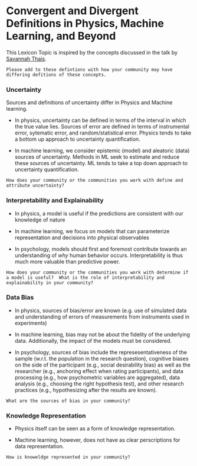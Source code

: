 # Convergent and Divergent Definitions in Physics, Machine Learning, and Beyond

This Lexicon Topic is inspired by the concepts discussed in the talk by [Savannah Thais](https://twitter.com/BasicScienceSav).

```{note}
Please add to these defintions with how your community may have differing defitions of these concepts.
```

### Uncertainty

Sources and definitions of uncertainty differ in Physics and Machine learning. 

- In physics, uncertainty can be defined in terms of the interval in which the true value lies. Sources of error are defined in terms of instrumental error, sytematic error, and random/statistical error.  Physics tends to take a bottom up approach to uncertainty quantification.

- In machine learning, we consider epistemic (model) and aleatoric (data) sources of uncertainty.  Methods in ML seek to estimate and reduce these sources of uncertainty.  ML tends to take a top down approach to uncertainty quantification.

```{note}
How does your community or the communities you work with define and attribute uncertainty?
```

### Interpretability and Explainability 

- In physics, a model is useful if the predictions are consistent with our knowledge of nature

- In machine learning, we focus on models that can parameterize representation and decisions into physical observables

- In psychology, models should first and foremost contribute towards an understanding of *why* human behavior occurs. Interpretability is thus much more valuable than predictive power.

```{note}
How does your community or the communities you work with determine if a model is useful?  What is the role of interpretability and explainability in your community?
```

### Data Bias

- In physics, sources of bias/error are known (e.g. use of simulated data and understanding of errors of measurements from instruments used in experiments)

- In machine learning, bias may not be about the fidelity of the underlying data. Additionally, the impact of the models must be considered.

- In psychology, sources of bias include the represesentativeness of the sample (w.r.t. the population in the research question), cognitive biases on the side of the participant (e.g., social desirability bias) as well as the researcher (e.g., anchoring effect when rating participants), and data processing (e.g., how psychometric variables are aggregated), data analysis (e.g., choosing the right hypothesis test), and other research practices (e.g., hypothesizing after the results are known).

```{note}
What are the sources of bias in your community?
```

### Knowledge Representation

- Physics itself can be seen as a form of knowledge representation.

- Machine learning, however, does not have as clear perscriptions for data representation.

```{note}
How is knoweldge represented in your community?
```
